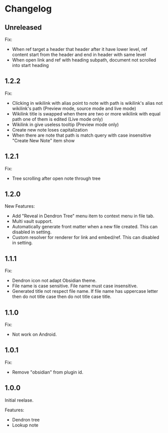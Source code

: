 # Changelog

## Unreleased

Fix:

- When ref target a header that header after it have lower level, ref content start from the header
  and end in header with same level
- When open link and ref with heading subpath, document not scrolled into start heading 

## 1.2.2

Fix:

- Clicking in wikilink with alias point to note with path is wikilink's alias not wikilink's path
  (Preview mode, source mode and live mode)
- Wikilink title is swapped when there are two or more wikilink with equal path one of them is
  edited (Live mode only)
- Wikilink in give useless tooltip (Preview mode only)
- Create new note loses capitalization
- When there are note that path is match query with case insensitive "Create New Note" item show

## 1.2.1

Fix:

- Tree scrolling after open note through tree

## 1.2.0

New Features:

- Add "Reveal in Dendron Tree" menu item to context menu in file tab.
- Multi vault support.
- Automatically generate front matter when a new file created. This can disabled in setting.
- Custom resolver for renderer for link and embed/ref. This can disabled in setting.

## 1.1.1

Fix:

- Dendron icon not adapt Obsidian theme.
- File name is case sensitive. File name must case insensitive.
- Generated title not respect file name. If file name has uppercase letter then do not title case
  then do not title case title.

## 1.1.0

Fix:

- Not work on Android.

## 1.0.1

Fix:

- Remove "obsidian" from plugin id.

## 1.0.0

Initial reelase.

Features:

- Dendron tree
- Lookup note
